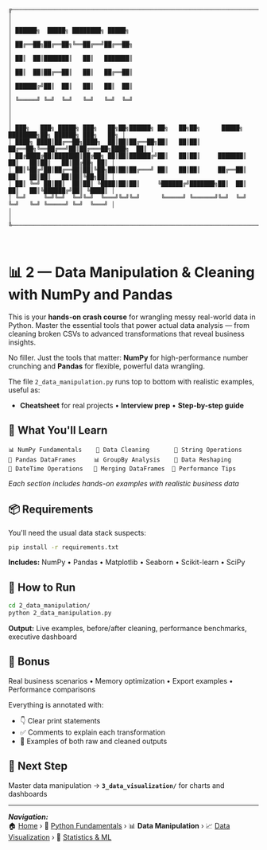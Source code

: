 ```

╔──────────────────────────────────────────────────────────────────────────────────────────────────╗
│                                                                                                  │
│ ██████╗  █████╗ ████████╗ █████╗                                                                 │
│ ██╔══██╗██╔══██╗╚══██╔══╝██╔══██╗                                                                │
│ ██║  ██║███████║   ██║   ███████║                                                                │
│ ██║  ██║██╔══██║   ██║   ██╔══██║                                                                │
│ ██████╔╝██║  ██║   ██║   ██║  ██║                                                                │
│ ╚═════╝ ╚═╝  ╚═╝   ╚═╝   ╚═╝  ╚═╝                                                                │
│                                                                                                  │
│ ███╗   ███╗ █████╗ ███╗   ██╗██╗██████╗ ██╗   ██╗██╗      █████╗ ████████╗██╗ ██████╗ ███╗   ██╗ │
│ ████╗ ████║██╔══██╗████╗  ██║██║██╔══██╗██║   ██║██║     ██╔══██╗╚══██╔══╝██║██╔═══██╗████╗  ██║ │
│ ██╔████╔██║███████║██╔██╗ ██║██║██████╔╝██║   ██║██║     ███████║   ██║   ██║██║   ██║██╔██╗ ██║ │
│ ██║╚██╔╝██║██╔══██║██║╚██╗██║██║██╔═══╝ ██║   ██║██║     ██╔══██║   ██║   ██║██║   ██║██║╚██╗██║ │
│ ██║ ╚═╝ ██║██║  ██║██║ ╚████║██║██║     ╚██████╔╝███████╗██║  ██║   ██║   ██║╚██████╔╝██║ ╚████║ │
│ ╚═╝     ╚═╝╚═╝  ╚═╝╚═╝  ╚═══╝╚═╝╚═╝      ╚═════╝ ╚══════╝╚═╝  ╚═╝   ╚═╝   ╚═╝ ╚═════╝ ╚═╝  ╚═══╝ │
│                                                                                                  │
╚──────────────────────────────────────────────────────────────────────────────────────────────────╝



```
# 📊 2 — Data Manipulation & Cleaning with NumPy and Pandas

This is your **hands-on crash course** for wrangling messy real-world data in Python. Master the essential tools that power actual data analysis — from cleaning broken CSVs to advanced transformations that reveal business insights.

No filler. Just the tools that matter: **NumPy** for high-performance number crunching and **Pandas** for flexible, powerful data wrangling.


The file `2_data_manipulation.py` runs top to bottom with realistic examples, useful as:
- **Cheatsheet** for real projects • **Interview prep** • **Step-by-step guide**

## 🎯 What You'll Learn

```
📊 NumPy Fundamentals    🧹 Data Cleaning       📝 String Operations
🐼 Pandas DataFrames     📊 GroupBy Analysis    🔄 Data Reshaping
📅 DateTime Operations   🔗 Merging DataFrames  🚀 Performance Tips
```
*Each section includes hands-on examples with realistic business data*

## 📦 Requirements

You'll need the usual data stack suspects:

```bash
pip install -r requirements.txt
```
**Includes:** NumPy • Pandas • Matplotlib • Seaborn • Scikit-learn • SciPy

## 🚀 How to Run

```bash
cd 2_data_manipulation/
python 2_data_manipulation.py
```

**Output:** Live examples, before/after cleaning, performance benchmarks, executive dashboard

## 🎁 Bonus

Real business scenarios • Memory optimization • Export examples • Performance comparisons

Everything is annotated with:
- 👇 Clear print statements
- ✅ Comments to explain each transformation
- 🧼 Examples of both raw and cleaned outputs

## 🏁 Next Step

Master data manipulation → **`3_data_visualization/`** for charts and dashboards

---

***Navigation:***<br>
🏠 [Home](../README.md) › 🐍 [Python Fundamentals](../1_python_fundamentals/) › 📊 **Data Manipulation** › 📈 [Data Visualization](../3_data_visualization/) › 🤖 [Statistics & ML](../4_statistics_ml/)
